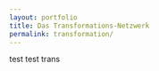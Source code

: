 ```yaml
---
layout: portfolio
title: Das Transformations-Netzwerk
permalink: transformation/
---
```


test test trans
